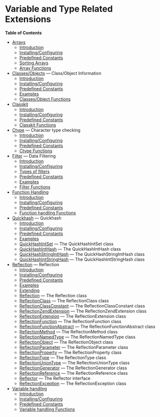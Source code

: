 Variable and Type Related Extensions
====================================

**Table of Contents**

-   [Arrays](/book/array.html)
    -   [Introduction](/intro/array.html)
    -   [Installing/Configuring](/array/setup.html)
    -   [Predefined Constants](/array/constants.html)
    -   [Sorting Arrays](/array/sorting.html)
    -   [Array Functions](/ref/array.html)
-   [Classes/Objects](/book/classobj.html) — Class/Object Information
    -   [Introduction](/intro/classobj.html)
    -   [Installing/Configuring](/classobj/setup.html)
    -   [Predefined Constants](/classobj/constants.html)
    -   [Examples](/classobj/examples.html)
    -   [Classes/Object Functions](/ref/classobj.html)
-   [Classkit](/book/classkit.html)
    -   [Introduction](/intro/classkit.html)
    -   [Installing/Configuring](/classkit/setup.html)
    -   [Predefined Constants](/classkit/constants.html)
    -   [Classkit Functions](/ref/classkit.html)
-   [Ctype](/book/ctype.html) — Character type checking
    -   [Introduction](/intro/ctype.html)
    -   [Installing/Configuring](/ctype/setup.html)
    -   [Predefined Constants](/ctype/constants.html)
    -   [Ctype Functions](/ref/ctype.html)
-   [Filter](/book/filter.html) — Data Filtering
    -   [Introduction](/intro/filter.html)
    -   [Installing/Configuring](/filter/setup.html)
    -   [Types of filters](/filter/filters.html)
    -   [Predefined Constants](/filter/constants.html)
    -   [Examples](/filter/examples.html)
    -   [Filter Functions](/ref/filter.html)
-   [Function Handling](/book/funchand.html)
    -   [Introduction](/intro/funchand.html)
    -   [Installing/Configuring](/funchand/setup.html)
    -   [Predefined Constants](/funchand/constants.html)
    -   [Function handling Functions](/ref/funchand.html)
-   [Quickhash](/book/quickhash.html) — Quickhash
    -   [Introduction](/intro/quickhash.html)
    -   [Installing/Configuring](/quickhash/setup.html)
    -   [Predefined Constants](/quickhash/constants.html)
    -   [Examples](/quickhash/examples.html)
    -   [QuickHashIntSet](/class/quickhashintset.html) — The
        QuickHashIntSet class
    -   [QuickHashIntHash](/class/quickhashinthash.html) — The
        QuickHashIntHash class
    -   [QuickHashStringIntHash](/class/quickhashstringinthash.html) —
        The QuickHashStringIntHash class
    -   [QuickHashIntStringHash](/class/quickhashintstringhash.html) —
        The QuickHashIntStringHash class
-   [Reflection](/book/reflection.html) — Reflection
    -   [Introduction](/intro/reflection.html)
    -   [Installing/Configuring](/reflection/setup.html)
    -   [Predefined Constants](/reflection/constants.html)
    -   [Examples](/reflection/examples.html)
    -   [Extending](/reflection/extending.html)
    -   [Reflection](/class/reflection.html) — The Reflection class
    -   [ReflectionClass](/class/reflectionclass.html) — The
        ReflectionClass class
    -   [ReflectionClassConstant](/class/reflectionclassconstant.html) —
        The ReflectionClassConstant class
    -   [ReflectionZendExtension](/class/reflectionzendextension.html) —
        The ReflectionZendExtension class
    -   [ReflectionExtension](/class/reflectionextension.html) — The
        ReflectionExtension class
    -   [ReflectionFunction](/class/reflectionfunction.html) — The
        ReflectionFunction class
    -   [ReflectionFunctionAbstract](/class/reflectionfunctionabstract.html)
        — The ReflectionFunctionAbstract class
    -   [ReflectionMethod](/class/reflectionmethod.html) — The
        ReflectionMethod class
    -   [ReflectionNamedType](/class/reflectionnamedtype.html) — The
        ReflectionNamedType class
    -   [ReflectionObject](/class/reflectionobject.html) — The
        ReflectionObject class
    -   [ReflectionParameter](/class/reflectionparameter.html) — The
        ReflectionParameter class
    -   [ReflectionProperty](/class/reflectionproperty.html) — The
        ReflectionProperty class
    -   [ReflectionType](/class/reflectiontype.html) — The
        ReflectionType class
    -   [ReflectionUnionType](/class/reflectionuniontype.html) — The
        ReflectionUnionType class
    -   [ReflectionGenerator](/class/reflectiongenerator.html) — The
        ReflectionGenerator class
    -   [ReflectionReference](/class/reflectionreference.html) — The
        ReflectionReference class
    -   [Reflector](/class/reflector.html) — The Reflector interface
    -   [ReflectionException](/class/reflectionexception.html) — The
        ReflectionException class
-   [Variable handling](/book/var.html)
    -   [Introduction](/intro/var.html)
    -   [Installing/Configuring](/var/setup.html)
    -   [Predefined Constants](/var/constants.html)
    -   [Variable handling Functions](/ref/var.html)
